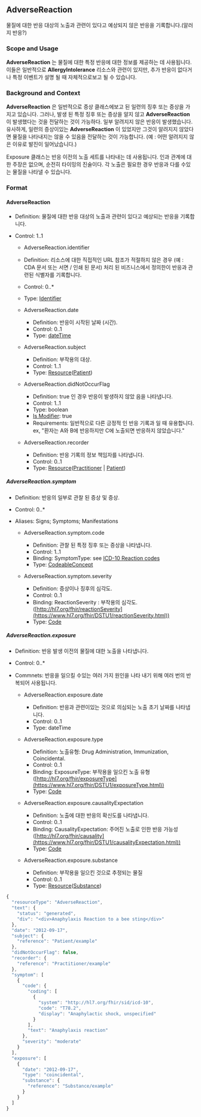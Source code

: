 ## AdverseReaction

물질에 대한 반응 대상의 노출과 관련이 있다고 예상되지 않은 반응을 기록합니다.(알러지 반응?)


### Scope and Usage

**AdverseReaction** 는 물질에 대한 특정 반응에 대한 정보를 제공하는 데 사용됩니다. 이들은 일반적으로 **AllergyIntolerance** 리소스와 관련이 있지만, 추가 반응이 없다거나 특정 이벤트가 설명 될 때 자체적으로보고 될 수 있습니다.


### Background and Context

**AdverseReaction** 은 일반적으로 증상 클래스에보고 된 일련의 징후 또는 증상을 가지고 있습니다. 그러나, 발생 된 특정 징후 또는 증상을 알지 않고 **AdverseReaction** 이 발생했다는 것을 전달하는 것이 가능하다. 일부 알려지지 않은 반응이 발생했습니다. 유사하게, 일련의 증상이있는 **AdverseReaction** 이 있었지만 그것이 알려지지 않았다면 물질을 나타내지는 않을 수 있음을 전달하는 것이 가능합니다. (예 : 어떤 알려지지 않은 이유로 발진이 일어났습니다.)

Exposure 클래스는 반응 이전의 노출 세트를 나타내는 데 사용됩니다. 인과 관계에 대한 주장은 없으며, 순전히 타이밍의 진술이다. 각 노출은 필요한 경우 반응과 다를 수있는 물질을 나타낼 수 있습니다.


### Format

#### AdverseReaction
- Definition: 물질에 대한 반응 대상의 노출과 관련이 있다고 예상되는 반응을 기록합니다.
- Control: 1..1

   - AdverseReaction.identifier
    - Definition: 리소스에 대한 직접적인 URL 참조가 적절하지 않은 경우 (예 : CDA 문서 또는 서면 / 인쇄 된 문서) 처리 된 비즈니스에서 정의한이 반응과 관련된 식별자를 기록합니다.
    - Control: 0..*
    - Type: [Identifier](https://www.hl7.org/fhir/DSTU1/datatypes.html#Identifier)

  - AdverseReaction.date
    - Definition: 반응이 시작된 날짜 (시간).
    - Control: 0..1
    - Type:	[dateTime](https://www.hl7.org/fhir/DSTU1/datatypes.html#dateTime)

  - AdverseReaction.subject
    - Definition: 부작용의 대상.
    - Control: 1..1
    - Type: [Resource](https://www.hl7.org/fhir/DSTU1/references.html#Resource)([Patient](https://www.hl7.org/fhir/DSTU1/patient.html))

  - AdverseReaction.didNotOccurFlag
    - Definition: true 인 경우 반응이 발생하지 않았 음을 나타냅니다.
    - Control: 1..1
    - Type:	boolean
    - [Is Modifier](https://www.hl7.org/fhir/DSTU1/conformance-rules.html#ismodifier):	true
    - Requirements: 일반적으로 다른 긍정적 인 반응 기록과 일 때 유용합니다. ex, "환자는 A와 B에 반응하지만 C에 노출되면 반응하지 않았습니다."

  - AdverseReaction.recorder
    - Definition: 반응 기록의 정보 책임자를 나타냅니다.
    - Control: 0..1
    - Type: [Resource](https://www.hl7.org/fhir/DSTU1/references.html#Resource)([Practitioner](https://www.hl7.org/fhir/DSTU1/practitioner.html) | [Patient](https://www.hl7.org/fhir/DSTU1/patient.html))


##### AdverseReaction.symptom
- Definition: 반응의 일부로 관찰 된 증상 및 증상.
- Control: 	0..*
- Aliases:	Signs; Symptoms; Manifestations

  - AdverseReaction.symptom.code
    - Definition: 관찰 된 특정 징후 또는 증상을 나타냅니다.
    - Control: 	1..1
    - Binding:	SymptomType: see [ICD-10 Reaction codes](http://apps.who.int/classifications/icd10/browse/2010/en)
    - Type: [CodeableConcept](https://www.hl7.org/fhir/DSTU1/datatypes.html#CodeableConcept)

  - AdverseReaction.symptom.severity
    - Definition: 증상이나 징후의 심각도.
    - Control: 0..1
    - Binding: ReactionSeverity : 부작용의 심각도.([http://hl7.org/fhir/reactionSeverity](https://www.hl7.org/fhir/DSTU1/reactionSeverity.html))
    - 	Type: 	[Code](https://www.hl7.org/fhir/DSTU1/datatypes.html#code)


##### AdverseReaction.exposure
- Definition: 반응 발생 이전의 물질에 대한 노출을 나타냅니다.
- Control: 	0..*
- Commnets: 반응을 일으킬 수있는 여러 가지 원인을 나타 내기 위해 여러 번의 반복되어 사용됩니다.

  - AdverseReaction.exposure.date
    - Definition: 반응과 관련이있는 것으로 의심되는 노출 초기 날짜를 나타냅니다.
    - Control: 0..1
    - Type: dateTime

  - AdverseReaction.exposure.type
    - Definition: 노출유형: Drug Administration, Immunization, Coincidental.
    - Control: 0..1
    - Binding: ExposureType: 부작용을 일으킨 노출 유형 ([http://hl7.org/fhir/exposureType](https://www.hl7.org/fhir/DSTU1/exposureType.html))
    - Type: [Code](https://www.hl7.org/fhir/DSTU1/datatypes.html#code)

  - AdverseReaction.exposure.causalityExpectation
    - Definition: 노출에 대한 반응의 확신도를 나타냅니다.
    - Control: 0..1
    - Binding: CausalityExpectation: 주어진 노출로 인한 반응 가능성([http://hl7.org/fhir/causality](https://www.hl7.org/fhir/DSTU1/causalityExpectation.html))
    - Type: [Code](https://www.hl7.org/fhir/DSTU1/datatypes.html#code)

  - AdverseReaction.exposure.substance
    - Definition: 부작용을 일으킨 것으로 추정되는 물질
    - Control: 0..1
    - Type: [Resource](https://www.hl7.org/fhir/DSTU1/references.html#Resource)([Substance](https://www.hl7.org/fhir/DSTU1/substance.html))

``` javascript
{
  "resourceType": "AdverseReaction",
  "text": {
    "status": "generated",
    "div": "<div>Anaphylaxis Reaction to a bee sting</div>"
  },
  "date": "2012-09-17",
  "subject": {
    "reference": "Patient/example"
  },
  "didNotOccurFlag": false,
  "recorder": {
    "reference": "Practitioner/example"
  },
  "symptom": [
    {
      "code": {
        "coding": [
          {
            "system": "http://hl7.org/fhir/sid/icd-10",
            "code": "T78.2",
            "display": "Anaphylactic shock, unspecified"
          }
        ],
        "text": "Anaphylaxis reaction"
      },
      "severity": "moderate"
    }
  ],
  "exposure": [
    {
      "date": "2012-09-17",
      "type": "coincidental",
      "substance": {
        "reference": "Substance/example"
      }
    }
  ]
}
```
